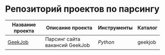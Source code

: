 # Репозиторий проектов по парсингу


| Название проекта|Описание проекта| Инструменты|Каталог|
| --- | --- | --- | --- |
| [GeekJob](https://github.com/AnnaSaigakova/scraping/tree/main/geekjob) | Парсинг сайта вакансий GeekJob| *Python* | geekjob|

#
